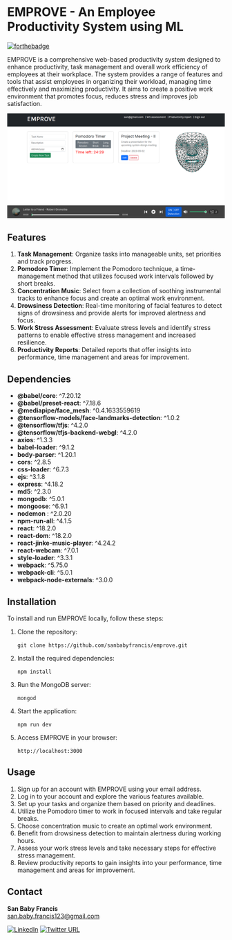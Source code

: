 # EMPROVE - An Employee Productivity System using ML

[![forthebadge](https://forthebadge.com/images/badges/made-with-javascript.svg)](https://forthebadge.com)

EMPROVE is a comprehensive web-based productivity system designed to enhance productivity, task management and overall work efficiency of employees at their workplace. The system provides a range of features and tools that assist employees in organizing their workload, managing time effectively and maximizing productivity. It aims to create a positive work environment that promotes focus, reduces stress and improves job satisfaction.

![Employee Dashboard](employee-dashboard.png)

## Features
1. **Task Management**: Organize tasks into manageable units, set priorities and track progress.
2. **Pomodoro Timer**: Implement the Pomodoro technique, a time-management method that utilizes focused work intervals followed by short breaks.
3. **Concentration Music**: Select from a collection of soothing instrumental tracks to enhance focus and create an optimal work environment.
4. **Drowsiness Detection**: Real-time monitoring of facial features to detect signs of drowsiness and provide alerts for improved alertness and focus.
5. **Work Stress Assessment**: Evaluate stress levels and identify stress patterns to enable effective stress management and increased resilience.
6. **Productivity Reports**: Detailed reports that offer insights into performance, time management and areas for improvement.

## Dependencies
- **@babel/core**: ^7.20.12
- **@babel/preset-react**: ^7.18.6
- **@mediapipe/face_mesh**: ^0.4.1633559619
- **@tensorflow-models/face-landmarks-detection**: ^1.0.2
- **@tensorflow/tfjs**: ^4.2.0
- **@tensorflow/tfjs-backend-webgl**: ^4.2.0
- **axios**: ^1.3.3
- **babel-loader**: ^9.1.2
- **body-parser**: ^1.20.1
- **cors**: ^2.8.5
- **css-loader**: ^6.7.3
- **ejs**: ^3.1.8
- **express**: ^4.18.2
- **md5**: ^2.3.0
- **mongodb**: ^5.0.1
- **mongoose**: ^6.9.1
- **nodemon** : ^2.0.20
- **npm-run-all**: ^4.1.5
- **react**: ^18.2.0
- **react-dom**: ^18.2.0
- **react-jinke-music-player**: ^4.24.2
- **react-webcam**: ^7.0.1
- **style-loader**: ^3.3.1
- **webpack**: ^5.75.0
- **webpack-cli**: ^5.0.1
- **webpack-node-externals**: ^3.0.0

## Installation
To install and run EMPROVE locally, follow these steps:

1. Clone the repository:
   ```
   git clone https://github.com/sanbabyfrancis/emprove.git
   ```

2. Install the required dependencies:
   ```
   npm install
   ```

3. Run the MongoDB server:
   ```
   mongod
   ```

4. Start the application:
   ```
   npm run dev
   ```

5. Access EMPROVE in your browser:
   ```
   http://localhost:3000
   ```

## Usage
1. Sign up for an account with EMPROVE using your email address.
2. Log in to your account and explore the various features available.
3. Set up your tasks and organize them based on priority and deadlines.
4. Utilize the Pomodoro timer to work in focused intervals and take regular breaks.
5. Choose concentration music to create an optimal work environment.
6. Benefit from drowsiness detection to maintain alertness during working hours.
7. Assess your work stress levels and take necessary steps for effective stress management.
8. Review productivity reports to gain insights into your performance, time management and areas for improvement.

## Contact

**San Baby Francis** <br>
san.baby.francis123@gmail.com

[![LinkedIn][linkedin-shield]][linkedin-url]
[![Twitter URL](https://img.shields.io/twitter/url/https/twitter.com/sanbabyfrancis.svg?style=social&label=Follow%20%40sanbabyfrancis)](https://twitter.com/sanbabyfrancis)

[linkedin-shield]: https://img.shields.io/badge/-LinkedIn-black.svg?style=for-the-badge&logo=linkedin&colorB=555
[linkedin-url]: https://linkedin.com/in/sanbabyfrancis
